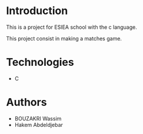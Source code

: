# Introduction

This is a project for ESIEA school with the c language.

This project consist in making a matches game. 

# Technologies

- C

# Authors

- BOUZAKRI Wassim
- Hakem Abdeldjebar
